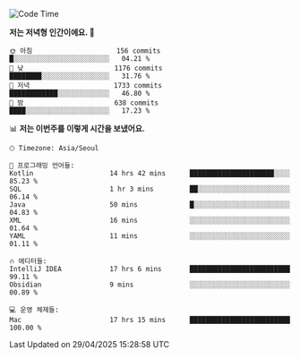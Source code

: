   <!--START_SECTION:waka-->
![Code Time](http://img.shields.io/badge/Code%20Time-606%20hrs%2057%20mins-blue)

**저는 저녁형 인간이에요. 🦉** 

```text
🌞 아침                     156 commits         █░░░░░░░░░░░░░░░░░░░░░░░░   04.21 % 
🌆 낮　                     1176 commits        ████████░░░░░░░░░░░░░░░░░   31.76 % 
🌃 저녁                     1733 commits        ████████████░░░░░░░░░░░░░   46.80 % 
🌙 밤　                     638 commits         ████░░░░░░░░░░░░░░░░░░░░░   17.23 % 
```


📊 **저는 이번주를 이렇게 시간을 보냈어요.** 

```text
🕑︎ Timezone: Asia/Seoul

💬 프로그래밍 언어들: 
Kotlin                   14 hrs 42 mins      █████████████████████░░░░   85.23 % 
SQL                      1 hr 3 mins         ██░░░░░░░░░░░░░░░░░░░░░░░   06.14 % 
Java                     50 mins             █░░░░░░░░░░░░░░░░░░░░░░░░   04.83 % 
XML                      16 mins             ░░░░░░░░░░░░░░░░░░░░░░░░░   01.64 % 
YAML                     11 mins             ░░░░░░░░░░░░░░░░░░░░░░░░░   01.11 % 

🔥 에디터들: 
IntelliJ IDEA            17 hrs 6 mins       █████████████████████████   99.11 % 
Obsidian                 9 mins              ░░░░░░░░░░░░░░░░░░░░░░░░░   00.89 % 

💻 운영 체제들: 
Mac                      17 hrs 15 mins      █████████████████████████   100.00 % 
```


 Last Updated on 29/04/2025 15:28:58 UTC
<!--END_SECTION:waka-->
